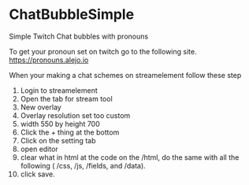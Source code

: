 # ChatBubbleSimple
Simple Twitch Chat bubbles with pronouns

To get your pronoun set on twitch go to the following site. https://pronouns.alejo.io

When your making a chat schemes on streamelement follow these step

1. Login to streamelement
2. Open the tab for stream tool
3. New overlay
4. Overlay resolution set too custom
5. width 550 by height 700
6. Click the + thing at the bottom
7. Click on the setting tab
8. open editor
9. clear what in html at the code on the /html, do the same with all the following ( /css, /js, /fields, and /data).
10. click save.
